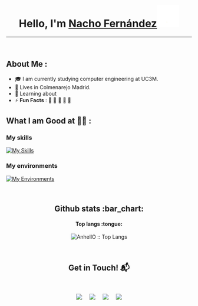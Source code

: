 <p align="center">
  <h1 align="center">Hello, I'm <a href="https://github.com/Nachofc333">Nacho Fernández<a><img src="https://github.com/Kathryn-Jie/Kathryn-Jie/blob/main/wave.gif" width="60px"/></h1>
    
  <!--<img src="https://miro.medium.com/max/2048/1*OohqW5DGh9CQS4hLY5FXzA.png" height="230"/> -->
</p>
<hr>

<Br>

## About Me :

- 🎓 I am currently studying computer engineering at UC3M.
- 🏡 Lives in Colmenarejo Madrid.
- 🌱 Learning about 
- ⚡ **Fun Facts** : 🍕 🏉 🏏 🎥 🚞

## What I am Good at 🧑‍💻 :

### My skills
[![My Skills](https://skillicons.dev/icons?i=js,html,css,c,cpp,python)](https://skillicons.dev)
### My environments
[![My Environments](https://skillicons.dev/icons?i=visualstudio,clion,pycharm,windows,linux)](https://skillicons.dev)
<br>

<br>

<h2 align="center">Github stats :bar_chart:</h2>

<h4 align="center">Top langs :tongue:</h4>

<p align="center"><img src="https://github-readme-stats.vercel.app/api/top-langs/?username=Nachofc333&langs_count=10&theme=tokyonight&layout=compact" alt="AnhellO :: Top Langs" /></p>

<Br>
<h2 align="center">Get in Touch! 📬</h2>
<Br>
<p align="center">
<a href="https://www.linkedin.com/in/ignacio-fern%C3%A1ndez-ca%C3%B1edo-b557bb285/" target="blank"><img align="center" src="https://img.shields.io/badge/Ignacio Fernández-0077B5?style=for-the-badge&logo=linkedin&logoColor=white" /></a> &nbsp;&nbsp;&nbsp;  <a href="mailto:nachoferca3@gmail.com" target="blank"><img align="center" src="https://img.shields.io/badge/nachoferca3@gmail.com-D14836?style=for-the-badge&logo=gmail&logoColor=white" /></a>    &nbsp;&nbsp;&nbsp;       <a href="https://www.github.com/Nachofc333" target="blank"><img align="center" src="https://img.shields.io/badge/Nachofc333-100000?style=for-the-badge&logo=github&logoColor=white" /></a> &nbsp;&nbsp;&nbsp; <a href="https://discord.com/channels/@nachofc333"><img align="center" src="https://img.shields.io/badge/Nachofc333-9146FF?style=for-the-badge&logo=discord&logoColor=white"/></a>
</p>

<!--
**Nachofc333/Nachofc333** is a ✨ _special_ ✨ repository because its `README.md` (this file) appears on your GitHub profile.

Here are some ideas to get you started:

- 🔭 I’m currently working on ...!

- 🌱 I’m currently learning ...
- 👯 I’m looking to collaborate on ...
- 🤔 I’m looking for help with ...
- 💬 Ask me about ...
- 📫 How to reach me: ...
- 😄 Pronouns: ...
- ⚡ Fun fact: ...
-->
